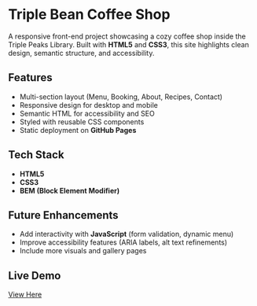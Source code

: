 # Triple Bean Coffee Shop 

A responsive front-end project showcasing a cozy coffee shop inside the Triple Peaks Library. Built with **HTML5** and **CSS3**, this site highlights clean design, semantic structure, and accessibility.  

##  Features  
- Multi-section layout (Menu, Booking, About, Recipes, Contact)  
- Responsive design for desktop and mobile  
- Semantic HTML for accessibility and SEO  
- Styled with reusable CSS components  
- Static deployment on **GitHub Pages**  

##  Tech Stack  
- **HTML5**  
- **CSS3**  
- **BEM (Block Element Modifier)**

##  Future Enhancements  
- Add interactivity with **JavaScript** (form validation, dynamic menu)  
- Improve accessibility features (ARIA labels, alt text refinements)  
- Include more visuals and gallery pages  

## Live Demo  
 [View Here](https://needless1745.github.io/se_project_coffeeshop/)  
